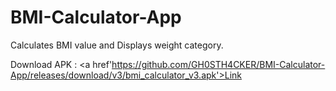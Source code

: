 # BMI-Calculator-App
Calculates BMI value and Displays weight category.

Download APK : <a href'https://github.com/GH0STH4CKER/BMI-Calculator-App/releases/download/v3/bmi_calculator_v3.apk'>Link</a>
